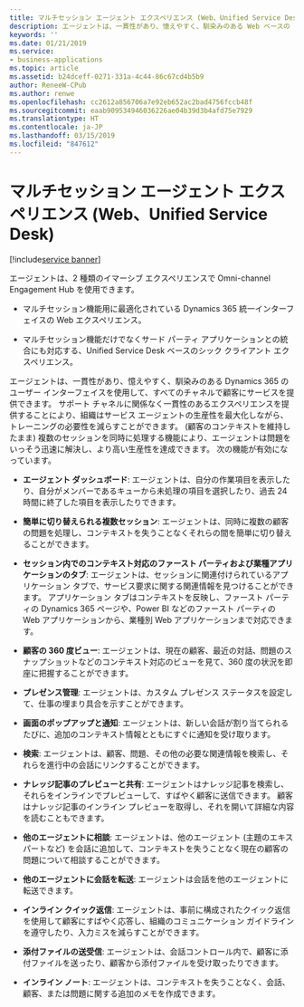 ```yaml
---
title: マルチセッション エージェント エクスペリエンス (Web、Unified Service Desk)
description: エージェントは、一貫性があり、憶えやすく、馴染みのある Web ベースの Dynamics 365 のユーザー インターフェイスを使用して、すべてのチャネルで顧客にサービスを提供できます。
keywords: ''
ms.date: 01/21/2019
ms.service:
- business-applications
ms.topic: article
ms.assetid: b24dceff-0271-331a-4c44-86c67cd4b5b9
author: ReneeW-CPub
ms.author: renwe
ms.openlocfilehash: cc2612a856706a7e92eb652ac2bad4756fccb48f
ms.sourcegitcommit: eaab909534946036226ae04b39d3b4afd75e7929
ms.translationtype: HT
ms.contentlocale: ja-JP
ms.lasthandoff: 03/15/2019
ms.locfileid: "847612"
---
```

#  <a name="multi-session-agent-experiences-web-unified-service-desk"></a>マルチセッション エージェント エクスペリエンス (Web、Unified Service Desk)
[!include[service banner](../../includes/service.md)]




エージェントは、2 種類のイマーシブ エクスペリエンスで Omni-channel Engagement Hub を使用できます。

-  マルチセッション機能用に最適化されている Dynamics 365 統一インターフェイスの Web エクスペリエンス。

-  マルチセッション機能だけでなくサード パーティ アプリケーションとの統合にも対応する、Unified Service Desk ベースのシック クライアント エクスペリエンス。

エージェントは、一貫性があり、憶えやすく、馴染みのある Dynamics 365 のユーザー インターフェイスを使用して、すべてのチャネルで顧客にサービスを提供できます。 サポート チャネルに関係なく一貫性のあるエクスペリエンスを提供することにより、組織はサービス エージェントの生産性を最大化しながら、トレーニングの必要性を減らすことができます。 (顧客のコンテキストを維持したまま) 複数のセッションを同時に処理する機能により、エージェントは問題をいっそう迅速に解決し、より高い生産性を達成できます。 次の機能が有効になっています。

- **エージェント ダッシュボード**: エージェントは、自分の作業項目を表示したり、自分がメンバーであるキューから未処理の項目を選択したり、過去 24 時間に終了した項目を表示したりできます。 

- **簡単に切り替えられる複数セッション**: エージェントは、同時に複数の顧客の問題を処理し、コンテキストを失うことなくそれらの間を簡単に切り替えることができます。 

- **セッション内でのコンテキスト対応のファースト パーティおよび業種アプリケーションのタブ**: エージェントは、セッションに関連付けられているアプリケーション タブで、サービス要求に関する関連情報を見つけることができます。 アプリケーション タブはコンテキストを反映し、ファースト パーティの Dynamics 365 ページや、Power BI などのファースト パーティの Web アプリケーションから、業種別 Web アプリケーションまで対応できます。

- **顧客の 360 度ビュー**: エージェントは、現在の顧客、最近の対話、問題のスナップショットなどのコンテキスト対応のビューを見て、360 度の状況を即座に把握することができます。

- **プレゼンス管理**: エージェントは、カスタム プレゼンス ステータスを設定して、仕事の埋まり具合を示すことができます。 

- **画面のポップアップと通知**: エージェントは、新しい会話が割り当てられるたびに、追加のコンテキスト情報とともにすぐに通知を受け取ります。 

- **検索**: エージェントは、顧客、問題、その他の必要な関連情報を検索し、それらを進行中の会話にリンクすることができます。 

- **ナレッジ記事のプレビューと共有**: エージェントはナレッジ記事を検索し、それらをインラインでプレビューして、すばやく顧客に送信できます。 顧客はナレッジ記事のインライン プレビューを取得し、それを開いて詳細な内容を読むこともできます。 

- **他のエージェントに相談**: エージェントは、他のエージェント (主題のエキスパートなど) を会話に追加して、コンテキストを失うことなく現在の顧客の問題について相談することができます。

- **他のエージェントに会話を転送**: エージェントは会話を他のエージェントに転送できます。

- **インライン クイック返信**: エージェントは、事前に構成されたクイック返信を使用して顧客にすばやく応答し、組織のコミュニケーション ガイドラインを遵守したり、入力ミスを減らすことができます。 

- **添付ファイルの送受信**: エージェントは、会話コントロール内で、顧客に添付ファイルを送ったり、顧客から添付ファイルを受け取ったりできます。

- **インライン ノート**: エージェントは、コンテキストを失うことなく、会話、顧客、または問題に関する追加のメモを作成できます。
